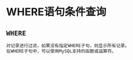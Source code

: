 # WHERE语句条件查询

## `WHERE`

```sql
对记录进行过滤，如果没有指定WHERE子句，则显示所有记录。
在WHERE子句中，可以使用MySQL支持的函数或运算符。
```

